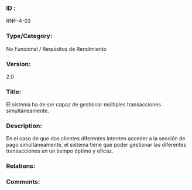 ### ID : 
RNF-4-03

### Type/Category:
No Funcional / Requisitos de Rendimiento

### Version:
2.0

### Title:
El sistema ha de ser capaz de gestionar múltiples transacciones simultáneamente.

### Description:
En el caso de que dos clientes diferentes intenten acceder a la sección de pago simultáneamente, el sistema tiene que poder gestionar las diferentes transacciones en un tiempo óptimo y eficaz. 

### Relations:


### Comments:

 
